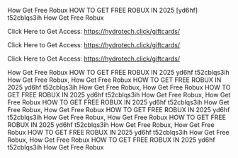 How Get Free Robux HOW TO GET FREE ROBUX IN 2025 [yd6hf] t52cblqs3ih How Get Free Robux

Click Here to Get Access: https://hydrotech.click/giftcards/

Click Here to Get Access: https://hydrotech.click/giftcards/

Click Here to Get Access: https://hydrotech.click/giftcards/

How Get Free Robux HOW TO GET FREE ROBUX IN 2025 yd6hf t52cblqs3ih How Get Free Robux, How Get Free Robux HOW TO GET FREE ROBUX IN 2025 yd6hf t52cblqs3ih How Get Free Robux, How Get Free Robux HOW TO GET FREE ROBUX IN 2025 yd6hf t52cblqs3ih How Get Free Robux, How Get Free Robux HOW TO GET FREE ROBUX IN 2025 yd6hf t52cblqs3ih How Get Free Robux, How Get Free Robux HOW TO GET FREE ROBUX IN 2025 yd6hf t52cblqs3ih How Get Free Robux, How Get Free Robux HOW TO GET FREE ROBUX IN 2025 yd6hf t52cblqs3ih How Get Free Robux, How Get Free Robux HOW TO GET FREE ROBUX IN 2025 yd6hf t52cblqs3ih How Get Free Robux, How Get Free Robux HOW TO GET FREE ROBUX IN 2025 yd6hf t52cblqs3ih How Get Free Robux
